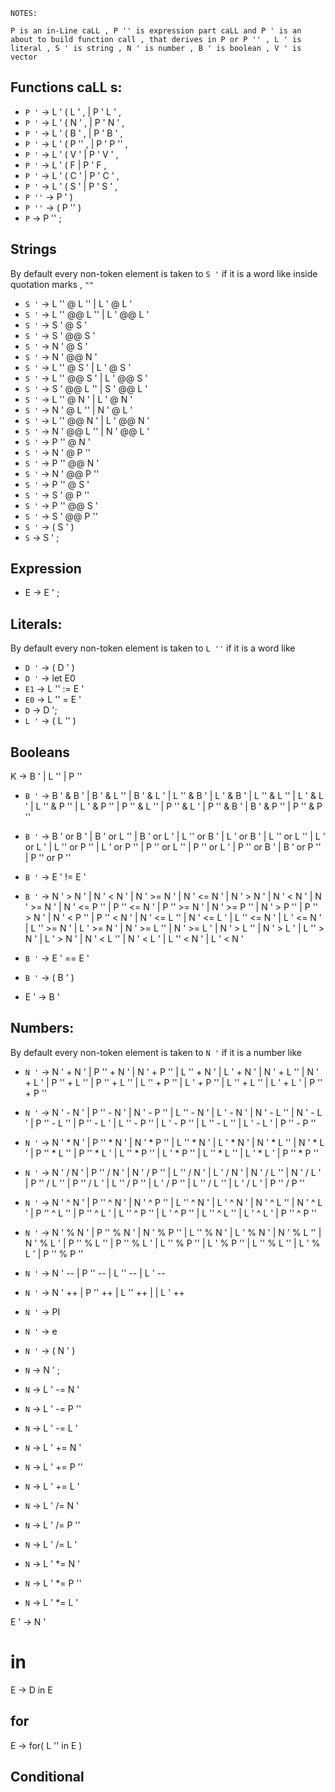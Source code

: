 
`NOTES:`

    P is an in-Line caLL , P '' is expression part caLL and P ' is an about to build function call , that derives in P or P '' , L ' is literal , S ' is string , N ' is number , B ' is boolean , V ' is vector


## Functions caLL s:

* `P '` -> L ' ( L ' , $|$ P ' L ' ,
* `P '` -> L ' ( N ' , $|$ P ' N ' ,
* `P '` -> L ' ( B ' , $|$ P ' B ' ,
* `P '` -> L ' ( P '' , $|$ P ' P '' ,
* `P '` -> L ' ( V  ' $|$ P ' V ' ,
* `P '` -> L ' ( F $|$ P ' F ,
* `P '` -> L ' ( C ' $|$ P ' C ' ,
* `P '` -> L ' ( S ' $|$ P ' S ' ,
* `P ''` -> P ' )
* `P ''` -> ( P '' )
* `P` -> P '' ;

## Strings

By default every non-token element is taken to `S '` if it is a word like inside quotation marks , `""`

* `S '` -> L '' @ L '' $|$ L ' @ L ' 
* `S '` -> L '' @@ L '' $|$ L ' @@ L ' 
* `S '` -> S ' @ S '
* `S '` -> S ' @@ S ' 
* `S '` -> N ' @ S ' 
* `S '` -> N ' @@ N ' 
* `S '` -> L '' @ S ' $|$ L ' @ S '
* `S '` -> L '' @@ S ' $|$ L ' @@ S '
* `S '` -> S ' @@ L '' $|$ S ' @@ L '
* `S '` -> L '' @ N '  $|$ L ' @ N '
* `S '` -> N ' @ L ''  $|$ N ' @ L '
* `S '` -> L '' @@ N '  $|$ L ' @@ N '
* `S '` -> N ' @@ L '' $|$ N ' @@ L '
* `S '` -> P '' @ N '  
* `S '` -> N ' @ P ''  
* `S '` -> P '' @@ N ' 
* `S '` -> N ' @@ P '' 
* `S '` -> P '' @ S '  
* `S '` -> S ' @ P ''  
* `S '` -> P '' @@ S ' 
* `S '` -> S ' @@ P '' 
* `S '` -> ( S ' )
* `S` -> S ' ;


## Expression

* E -> E ' ;


## Literals:

By default every non-token element is taken to `L ''` if it is a word like

* `D '` -> ( D ' )
* `D '` -> let E0
* `E1` -> L '' := E '
* `E0` -> L '' = E '
* `D` -> D ';
* `L '` -> ( L '' ) 

## Booleans

K -> B ' $|$ L '' $|$ P ''

* `B '` -> B ' & B ' $|$ B ' & L '' $|$ B ' & L ' $|$ L '' & B ' $|$ L ' & B ' $|$ L '' & L '' $|$ L ' & L ' $|$ L '' & P '' $|$ L ' & P '' $|$ P '' & L '' $|$ P '' & L ' $|$ P '' & B ' $|$ B ' & P '' $|$ P '' & P ''

* `B '` -> B ' or B ' $|$ B ' or L '' $|$ B ' or L ' $|$ L '' or B ' $|$ L ' or B ' $|$ L '' or L '' $|$ L ' or L ' $|$ L '' or P '' $|$ L ' or P '' $|$ P '' or L '' $|$ P '' or L ' $|$ P '' or B ' $|$ B ' or P '' $|$ P '' or P ''

* `B '` -> E ' != E ' 

* `B '` ->  N ' > N ' $|$ N ' < N ' $|$ N ' >= N ' $|$ N ' <= N ' $|$ N ' > N ' $|$ N ' < N ' $|$ N ' >= N ' $|$ N ' <= P '' $|$ P '' <= N ' $|$ P '' >= N ' $|$ N ' >= P '' $|$ N ' > P '' $|$ P '' > N ' $|$ N ' < P '' $|$ P '' < N ' $|$ N ' <= L '' $|$ N ' <= L ' $|$ L '' <= N ' $|$ L ' <= N ' $|$ L '' >= N ' $|$ L ' >= N ' $|$ N ' >= L '' $|$ N ' >= L ' $|$ N ' > L '' $|$ N ' > L ' $|$ L '' > N ' $|$ L ' > N ' $|$ N ' < L '' $|$ N ' < L ' $|$ L '' < N ' $|$ L ' < N '

*  `B '` -> E ' == E ' 

* `B '` -> ( B ' )

* E ' -> B '

## Numbers:

By default every non-token element is taken to `N '` if it is a number like

* `N '` -> N ' + N ' $|$  P '' + N ' $|$  N ' + P '' $|$  L '' + N ' $|$  L ' + N ' $|$  N ' + L '' $|$  N ' + L ' $|$  P '' + L '' $|$  P '' + L '' $|$  L '' + P '' $|$  L ' + P '' $|$  L '' + L '' $|$  L ' + L ' $|$  P '' + P ''

* `N '` -> N ' - N ' $|$  P '' - N ' $|$  N ' - P '' $|$  L '' - N ' $|$  L ' - N ' $|$  N ' - L '' $|$  N ' - L ' $|$  P '' - L '' $|$  P '' - L ' $|$  L '' - P '' $|$  L ' - P '' $|$  L '' - L '' $|$  L ' - L ' $|$  P '' - P ''

* `N '` -> N ' * N ' $|$  P '' * N ' $|$  N ' * P '' $|$  L '' * N ' $|$  L ' * N ' $|$  N ' * L '' $|$  N ' * L ' $|$  P '' * L '' $|$  P '' * L ' $|$  L '' * P '' $|$  L ' * P '' $|$  L '' * L '' $|$  L ' * L ' $|$  P '' * P ''

* `N '` -> N ' / N ' $|$  P '' / N ' $|$  N ' / P '' $|$  L '' / N ' $|$  L ' / N ' $|$  N ' / L '' $|$  N ' / L ' $|$  P '' / L '' $|$  P '' / L ' $|$  L '' / P '' $|$  L ' / P '' $|$  L '' / L '' $|$  L ' / L ' $|$  P '' / P ''

* `N '` -> N ' ^ N ' $|$  P '' ^ N ' $|$  N ' ^ P '' $|$  L '' ^ N ' $|$  L ' ^ N ' $|$  N ' ^ L '' $|$  N ' ^ L ' $|$  P '' ^ L '' $|$  P '' ^ L ' $|$  L '' ^ P '' $|$  L ' ^ P '' $|$  L '' ^ L '' $|$  L ' ^ L ' $|$  P '' ^ P ''

* `N '` -> N ' % N ' $|$  P '' % N ' $|$  N ' % P '' $|$  L '' % N ' $|$  L ' % N ' $|$  N ' % L '' $|$  N ' % L ' $|$  P '' % L '' $|$  P '' % L ' $|$  L '' % P '' $|$  L ' % P '' $|$  L '' % L '' $|$  L ' % L '  $|$  P '' % P ''

* `N '` -> N ' --  $|$ P '' -- $|$ L '' -- $|$ L ' --

* `N '` -> N ' ++ $|$ P '' ++ $|$ L '' ++ $|$ $|$ L ' ++

* `N '` -> PI

* `N '` -> e 

* `N '` -> ( N ' )

* `N` -> N ' ; 

* `N` -> L ' -= N '

* `N` -> L ' -= P ''

* `N` -> L ' -= L '

* `N` -> L ' += N '

* `N` -> L ' += P ''

* `N` -> L ' += L '

* `N` -> L ' /= N '

* `N` -> L ' /= P ''

* `N` -> L ' /= L '

* `N` -> L ' *= N '

* `N` -> L ' *= P ''

* `N` -> L ' *= L '

E ' -> N '


# in

E -> D in E

## for

E -> for( L '' in E )

##  Conditional
